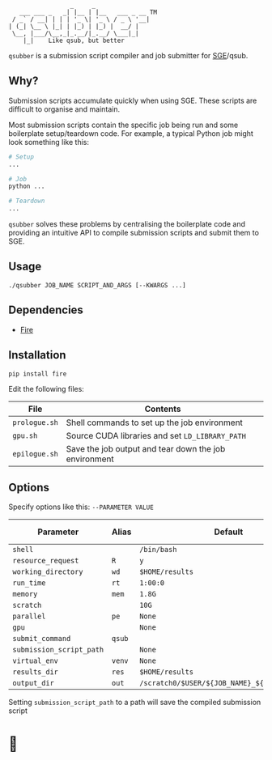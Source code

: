 ```
                 _     _
   ___ ___ _   _| |__ | |__   ___ _ __ TM
 / _` / __| | | | '_ \| '_ \ / _ \ '__|
| (_| \__ \ |_| | |_) | |_) |  __/ |
 \__, |___/\__,_|_.__/|_.__/ \___|_|
    |_|    Like qsub, but better
```

`qsubber` is a submission script compiler and job submitter for [SGE](https://en.wikipedia.org/wiki/Oracle_Grid_Engine)/qsub.

## Why?

Submission scripts accumulate quickly when using SGE. These scripts are difficult to organise and maintain.

Most submission scripts contain the specific job being run and some boilerplate setup/teardown code. For example, a typical Python job might look something like this:

```bash
# Setup
...

# Job
python ...

# Teardown
...
```

`qsubber` solves these problems by centralising the boilerplate code and providing an intuitive API to compile submission scripts and submit them to SGE.

## Usage

```
./qsubber JOB_NAME SCRIPT_AND_ARGS [--KWARGS ...]
```

## Dependencies

* [Fire](https://github.com/google/python-fire)

## Installation

```
pip install fire
```

Edit the following files:

**File** | **Contents**
--- | ---
`prologue.sh` | Shell commands to set up the job environment
`gpu.sh` | Source CUDA libraries and set `LD_LIBRARY_PATH`
`epilogue.sh` | Save the job output and tear down the job environment

## Options

Specify options like this: `--PARAMETER VALUE`

**Parameter** | **Alias** | **Default** | **Example value**
--- | --- | --- | ---
`shell` | | `/bin/bash`
`resource_request` | `R` | `y`
`working_directory` | `wd` | `$HOME/results`
`run_time` | `rt` | `1:00:0`
`memory` | `mem` | `1.8G`
`scratch` | | `10G`
`parallel` | `pe` | `None` | `4`
`gpu` | | `None` | `1`
`submit_command` | `qsub`
`submission_script_path` | | `None` | `$HOME/qsub.sh`
`virtual_env` | `venv` | `None` | `conda_env`
`results_dir` | `res` | `$HOME/results`
`output_dir` | `out` | `/scratch0/$USER/${JOB_NAME}_${JOB_ID}${sti}`

Setting `submission_script_path` to a path will save the compiled submission script

# 👾
